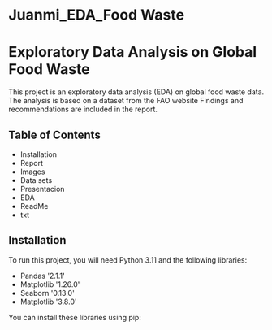 # Juanmi_EDA_Food Waste

# Exploratory Data Analysis on Global Food Waste

This project is an exploratory data analysis (EDA) on global food waste data. The analysis is based on a dataset from the FAO website  Findings and recommendations are included in the report.

## Table of Contents

- Installation
- Report
- Images
- Data sets
- Presentacion
- EDA
- ReadMe
- txt

## Installation

To run this project, you will need Python 3.11 and the following libraries:

- Pandas '2.1.1'
- Matplotlib '1.26.0'
- Seaborn '0.13.0'
- Matplotlib '3.8.0'

You can install these libraries using pip:
